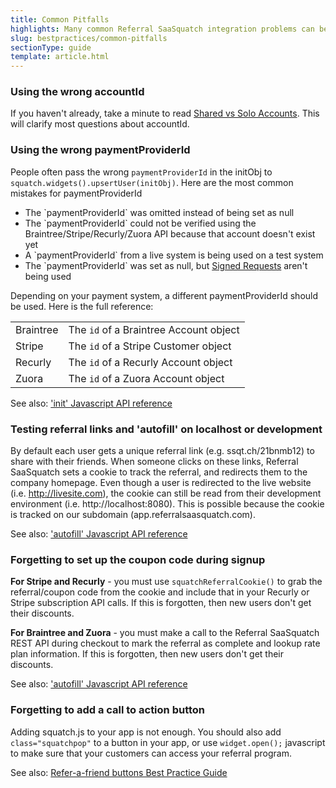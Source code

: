 ```yaml
---
title: Common Pitfalls
highlights: Many common Referral SaaSquatch integration problems can be easily avoided by reading this guide.
slug: bestpractices/common-pitfalls
sectionType: guide
template: article.html
---
```


### Using the wrong accountId

If you haven't already, take a minute to read <a href="/shared-vs-solo-accounts">Shared vs Solo Accounts</a>. This will clarify most questions about accountId.


### Using the wrong paymentProviderId

<p>People often pass the wrong <code>paymentProviderId</code> in the initObj to <code>squatch.widgets().upsertUser(initObj)</code>. Here are the most common mistakes for paymentProviderId</p>

<ul>
    <li>The `paymentProviderId` was omitted instead of being set as null</li>
    <li>The `paymentProviderId` could not be verified using the Braintree/Stripe/Recurly/Zuora API because that account doesn't exist yet</li>
    <li>A `paymentProviderId` from a live system is being used on a test system</li>
    <li>The `paymentProviderId` was set as null, but <a href="/developer/squatchjs/signed-requests/">Signed Requests</a> aren't being used</li>
</ul>

<p>Depending on your payment system, a different paymentProviderId should be used. Here is the full reference:</p>
<table class="table">
    <tr>
        <td>Braintree</td>
        <td>The <code>id</code> of a Braintree Account object</td>
    </tr>
    <tr>
        <td>Stripe</td>
        <td>The <code>id</code> of a Stripe Customer object</td>
    </tr>
    <tr>
        <td>Recurly</td>
        <td>The <code>id</code> of a Recurly Account object</td>
    </tr>
    <tr>
        <td>Zuora</td>
        <td>The <code>id</code> of a Zuora Account object</td>
    </tr>
</table>
<p>
    See also: <a href="/developer/squatchjs/v2/reference#upsertuser">'init' Javascript API reference</a>
</p>


### Testing referral links and 'autofill' on localhost or development

By default each user gets a unique referral link (e.g. ssqt.ch/21bnmb12) to share with their friends. When someone clicks on these links, Referral SaaSquatch 
sets a cookie to track the referral, and redirects them to the company homepage. Even though a user is redirected to the live website (i.e. http://livesite.com), the cookie can
still be read from their development environment (i.e. http://localhost:8080). This is possible because the cookie is tracked on our subdomain (app.referralsaasquatch.com).

See also: <a href="/developer/squatchjs/v2/reference#autofill">'autofill' Javascript API reference</a>


### Forgetting to set up the coupon code during signup

<strong>For Stripe and Recurly</strong> - you must use <code>squatchReferralCookie()</code> to grab the referral/coupon code from the cookie 
and include that in your Recurly or Stripe subscription API calls. If this is forgotten, then new users don't get their discounts.

<strong>For Braintree and Zuora</strong> - you must make a call to the Referral SaaSquatch REST API during checkout to mark the referral as complete 
and lookup rate plan information. If this is forgotten, then new users don't get their discounts.

See also: <a href="/developer/squatchjs/v2/reference#autofill">'autofill' Javascript API reference</a>


### Forgetting to add a call to action button

<p>Adding squatch.js to your app is not enough. You should also add <code>class="squatchpop"</code> to a button in your app, or use <code>widget.open();</code> javascript to make sure that your customers can access your referral program.</p> 
<p>
    See also: <a href="/bestpractices/buttons">Refer-a-friend buttons Best Practice Guide</a>
</p>